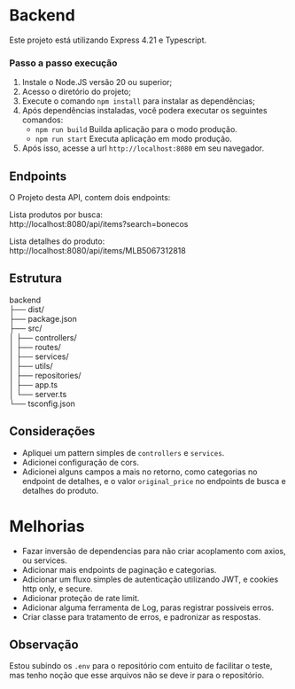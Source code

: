 # Backend

Este projeto está utilizando Express 4.21 e Typescript.

### Passo a passo execução

1. Instale o Node.JS versão 20 ou superior;
2. Acesso o diretório do projeto;
3. Execute o comando ``npm install`` para instalar as dependências;
4. Após dependências instaladas, você podera executar os seguintes comandos:
	- ``npm run build`` Builda  aplicação para o modo produção.
	- ``npm run start`` Executa aplicação em modo produção.
5. Após isso, acesse a url ``http://localhost:8080`` em seu navegador.


## Endpoints

O Projeto desta API, contem dois endpoints:

Lista produtos por busca:<br/>
http://localhost:8080/api/items?search=bonecos

Lista detalhes do produto:<br/>
http://localhost:8080/api/items/MLB5067312818


## Estrutura

backend<br>
├── dist/<br>
├── package.json<br>
├── src/<br>
│  	├── controllers/<br>
│   ├── routes/<br>
│   ├── services/<br>
│   ├── utils/<br>
│   ├── repositories/<br>
│   ├── app.ts<br>
│   └── server.ts<br>
└── tsconfig.json<br>


## Considerações

- Apliquei um pattern simples de ``controllers`` e ``services``.
- Adicionei configuração de cors.
- Adicionei alguns campos a mais no retorno, como categorias no endpoint de detalhes, e o valor ``original_price`` no endpoints de busca e detalhes do produto.


# Melhorias

- Fazar inversão de dependencias para não criar acoplamento com axios, ou services.
- Adicionar mais endpoints de paginação e categorias.
- Adicionar um fluxo simples de autenticação utilizando JWT, e cookies http only, e secure.
- Adicionar proteção de rate limit.
- Adicionar alguma ferramenta de Log, paras registrar possiveis erros.
- Criar classe para tratamento de erros, e padronizar as respostas.

## Observação

Estou subindo os ``.env`` para o repositório com entuito de facilitar o teste, mas tenho noção que esse arquivos não se deve ir para o repositório.
